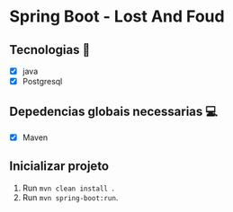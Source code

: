 <h1 allign="center">
    Spring Boot - Lost And Foud
</h1>

## Tecnologias 🚀 

- [x] java
- [x] Postgresql

## Depedencias globais necessarias 💻

- [x] Maven

## Inicializar projeto

1. Run `mvn clean install `.<br />
2. Run `mvn spring-boot:run`.<br />

